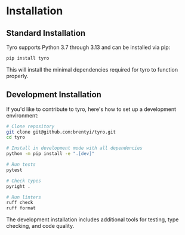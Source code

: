 # Installation

## Standard Installation

Tyro supports Python 3.7 through 3.13 and can be installed via pip:

```bash
pip install tyro
```

This will install the minimal dependencies required for tyro to function properly.

## Development Installation

If you'd like to contribute to tyro, here's how to set up a development environment:

```bash
# Clone repository
git clone git@github.com:brentyi/tyro.git
cd tyro

# Install in development mode with all dependencies
python -m pip install -e ".[dev]"

# Run tests
pytest

# Check types
pyright .

# Run linters
ruff check
ruff format
```

The development installation includes additional tools for testing, type checking, and code quality.
